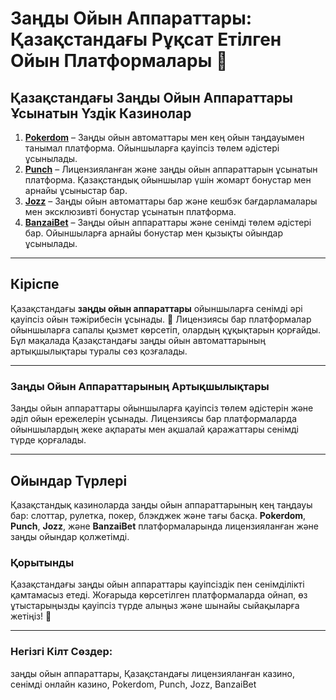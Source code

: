 # Заңды Ойын Аппараттары: Қазақстандағы Рұқсат Етілген Ойын Платформалары 🎲

## Қазақстандағы Заңды Ойын Аппараттары Ұсынатын Үздік Казинолар

1. **[Pokerdom](https://brandplay.link/4k77v2yx)** – Заңды ойын автоматтары мен кең ойын таңдауымен танымал платформа. Ойыншыларға қауіпсіз төлем әдістері ұсынылады.
2. **[Punch](https://betpunch1.com/d638d6d39)** – Лицензияланған және заңды ойын аппараттарын ұсынатын платформа. Қазақстандық ойыншылар үшін жомарт бонустар мен арнайы ұсыныстар бар.
3. **[Jozz](https://tk435zi5i9.com/alt/jozz/registration?e8250665e216213938eeaefaf3e61c0a)** – Заңды ойын автоматтары бар және кешбэк бағдарламалары мен эксклюзивті бонустар ұсынатын платформа.
4. **[BanzaiBet](https://bnzstr009.com/e9rVJ)** – Заңды ойын аппараттары және сенімді төлем әдістері бар. Ойыншыларға арнайы бонустар мен қызықты ойындар ұсынылады.

---

## Кіріспе
Қазақстандағы **заңды ойын аппараттары** ойыншыларға сенімді әрі қауіпсіз ойын тәжірибесін ұсынады. 🤩 Лицензиясы бар платформалар ойыншыларға сапалы қызмет көрсетіп, олардың құқықтарын қорғайды. Бұл мақалада Қазақстандағы заңды ойын автоматтарының артықшылықтары туралы сөз қозғалады.

---

### Заңды Ойын Аппараттарының Артықшылықтары

Заңды ойын аппараттары ойыншыларға қауіпсіз төлем әдістерін және әділ ойын ережелерін ұсынады. Лицензиясы бар платформаларда ойыншылардың жеке ақпараты мен ақшалай қаражаттары сенімді түрде қорғалады.

---

## Ойындар Түрлері

Қазақстандық казиноларда заңды ойын аппараттарының кең таңдауы бар: слоттар, рулетка, покер, блэкджек және тағы басқа. **Pokerdom**, **Punch**, **Jozz**, және **BanzaiBet** платформаларында лицензияланған және заңды ойындар қолжетімді.

### Қорытынды

Қазақстандағы заңды ойын аппараттары қауіпсіздік пен сенімділікті қамтамасыз етеді. Жоғарыда көрсетілген платформаларда ойнап, өз ұтыстарыңызды қауіпсіз түрде алыңыз және шынайы сыйақыларға жетіңіз! 🎉

---

### Негізгі Кілт Сөздер:
заңды ойын аппараттары, Қазақстандағы лицензияланған казино, сенімді онлайн казино, Pokerdom, Punch, Jozz, BanzaiBet

